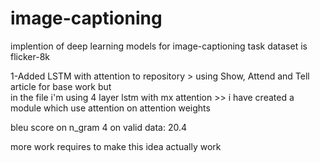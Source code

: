 # image-captioning

implention of deep learning models  for image-captioning task 
dataset is flicker-8k

1-Added LSTM with attention to repository > using Show, Attend and Tell article for base work but  
in the file i'm using 4 layer lstm with mx attention >> i have created a module which use attention on attention weights

bleu score on n_gram 4 on valid data: 20.4

more work requires to make this idea actually work
